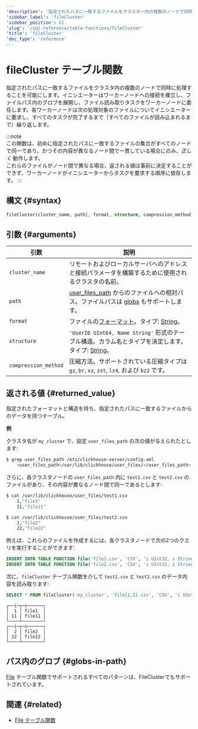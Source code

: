 ```yaml
---
'description': '指定されたパスに一致するファイルをクラスター内の複数のノードで同時に処理することを可能にします。起動者は作業ノードへの接続を確立し、ファイルパス内のグロブを展開し、ファイル読み取りタスクを作業ノードに委任します。各作業ノードは次に処理するファイルを取得するために起動者にクエリを送信し、すべてのタスクが完了するまで（すべてのファイルが読み取られるまで）繰り返します。'
'sidebar_label': 'fileCluster'
'sidebar_position': 61
'slug': '/sql-reference/table-functions/fileCluster'
'title': 'fileCluster'
'doc_type': 'reference'
---
```



# fileCluster テーブル関数

指定されたパスに一致するファイルをクラスタ内の複数のノードで同時に処理することを可能にします。イニシエーターはワーカーノードへの接続を確立し、ファイルパス内のグロブを展開し、ファイル読み取りタスクをワーカーノードに委任します。各ワーカーノードは次の処理対象のファイルについてイニシエーターに要求し、すべてのタスクが完了するまで（すべてのファイルが読み込まれるまで）繰り返します。

:::note    
この関数は、初めに指定されたパスに一致するファイルの集合がすべてのノードで同一であり、かつその内容が異なるノード間で一貫している場合にのみ、_正しく_ 動作します。  
これらのファイルがノード間で異なる場合、返される値は事前に決定することができず、ワーカーノードがイニシエーターからタスクを要求する順序に依存します。
:::

## 構文 {#syntax}

```sql
fileCluster(cluster_name, path[, format, structure, compression_method])
```

## 引数 {#arguments}

| 引数                 | 説明                                                                                                                                                                           |
|----------------------|---------------------------------------------------------------------------------------------------------------------------------------------------------------------------------|
| `cluster_name`       | リモートおよびローカルサーバへのアドレスと接続パラメータを構築するために使用されるクラスタの名前。                                                                                       |
| `path`               | [user_files_path](/operations/server-configuration-parameters/settings.md#user_files_path) からのファイルへの相対パス。ファイルパスは [globs](#globs-in-path) もサポートします。 |
| `format`             | ファイルの[フォーマット](/sql-reference/formats)。タイプ: [String](../../sql-reference/data-types/string.md)。                                                                           |
| `structure`          | `'UserID UInt64, Name String'` 形式のテーブル構造。カラム名とタイプを決定します。タイプ: [String](../../sql-reference/data-types/string.md)。                                      |
| `compression_method` | 圧縮方法。サポートされている圧縮タイプは `gz`, `br`, `xz`, `zst`, `lz4`, および `bz2` です。                                                                                |

## 返される値 {#returned_value}

指定されたフォーマットと構造を持ち、指定されたパスに一致するファイルからのデータを持つテーブル。

**例**

クラスタ名が `my_cluster` で、設定 `user_files_path` の次の値が与えられたとします:

```bash
$ grep user_files_path /etc/clickhouse-server/config.xml
    <user_files_path>/var/lib/clickhouse/user_files/</user_files_path>
```
さらに、各クラスタノードの `user_files_path` 内に `test1.csv` と `test2.csv` のファイルがあり、その内容が異なるノード間で同一であるとします:
```bash
$ cat /var/lib/clickhouse/user_files/test1.csv
    1,"file1"
    11,"file11"

$ cat /var/lib/clickhouse/user_files/test2.csv
    2,"file2"
    22,"file22"
```

例えば、これらのファイルを作成するには、各クラスタノードで次の2つのクエリを実行することができます:
```sql
INSERT INTO TABLE FUNCTION file('file1.csv', 'CSV', 'i UInt32, s String') VALUES (1,'file1'), (11,'file11');
INSERT INTO TABLE FUNCTION file('file2.csv', 'CSV', 'i UInt32, s String') VALUES (2,'file2'), (22,'file22');
```

次に、`fileCluster` テーブル関数を介して `test1.csv` と `test2.csv` のデータ内容を読み取ります:

```sql
SELECT * FROM fileCluster('my_cluster', 'file{1,2}.csv', 'CSV', 'i UInt32, s String') ORDER BY i, s
```

```response
┌──i─┬─s──────┐
│  1 │ file1  │
│ 11 │ file11 │
└────┴────────┘
┌──i─┬─s──────┐
│  2 │ file2  │
│ 22 │ file22 │
└────┴────────┘
```

## パス内のグロブ {#globs-in-path}

[File](../../sql-reference/table-functions/file.md#globs-in-path) テーブル関数でサポートされるすべてのパターンは、FileClusterでもサポートされています。

## 関連 {#related}

- [File テーブル関数](../../sql-reference/table-functions/file.md)
